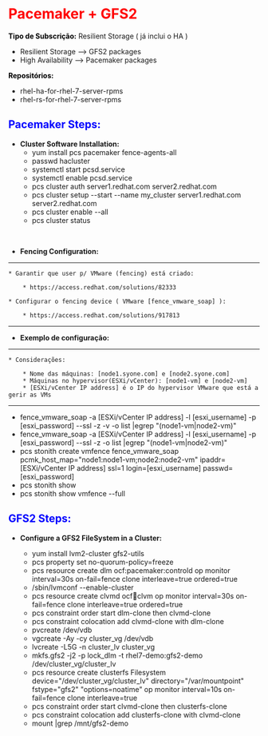 # <span style="color:red">**Pacemaker + GFS2**</span>

<span style="color:black">**Tipo de Subscrição:**</span> Resilient Storage ( já inclui o HA )

* Resilient Storage --> GFS2 packages
* High Availability --> Pacemaker packages

<span style="color:black">**Repositórios:**</span>

* rhel-ha-for-rhel-7-server-rpms
* rhel-rs-for-rhel-7-server-rpms


## <span style="color:blue">**Pacemaker Steps:**</span>

* **Cluster Software Installation:**
	* yum install pcs pacemaker fence-agents-all
	* passwd hacluster <!-- password convem ser igual em todos os nós-->
	* systemctl start pcsd.service
	* systemctl enable pcsd.service
	* pcs cluster auth server1.redhat.com server2.redhat.com
	* pcs cluster setup --start --name my_cluster server1.redhat.com server2.redhat.com
	* pcs cluster enable --all
	* pcs cluster status

<br>

* **Fencing Configuration:**

***

	* Garantir que user p/ VMware (fencing) está criado:

		* https://access.redhat.com/solutions/82333

	* Configurar o fencing device ( VMware [fence_vmware_soap] ):

		* https://access.redhat.com/solutions/917813

***


* **Exemplo de configuração:**

***
	* Considerações:

		* Nome das máquinas: [node1.syone.com] e [node2.syone.com]
		* Máquinas no hypervisor(ESXi/vCenter): [node1-vm] e [node2-vm]
		* [ESXi/vCenter IP address] é o IP do hypervisor VMware que está a gerir as VMs

***

* fence_vmware_soap -a [ESXi/vCenter IP address] -l [esxi_username] -p [esxi_password] --ssl -z -v -o list |egrep "(node1-vm|node2-vm)"
* fence_vmware_soap -a [ESXi/vCenter IP address] -l [esxi_username] -p [esxi_password] --ssl -z -o list |egrep "(node1-vm|node2-vm)"
* pcs stonith create vmfence fence_vmware_soap pcmk_host_map="node1:node1-vm;node2:node2-vm" ipaddr=[ESXi/vCenter IP address] ssl=1 login=[esxi_username] passwd=[esxi_password]
* pcs stonith show
* pcs stonith show vmfence --full


## <span style="color:blue">**GFS2 Steps:**</span>

* **Configure a GFS2 FileSystem in a Cluster:**

	* yum install lvm2-cluster gfs2-utils
	* pcs property set no-quorum-policy=freeze <Set the global Pacemaker parameter no_quorum_policy to freeze.>
	* pcs resource create dlm ocf:pacemaker:controld op monitor interval=30s on-fail=fence clone interleave=true ordered=true
	* /sbin/lvmconf --enable-cluster
	* pcs resource create clvmd ocf:heartbeat:clvm op monitor interval=30s on-fail=fence clone interleave=true ordered=true
	* pcs constraint order start dlm-clone then clvmd-clone
	* pcs constraint colocation add clvmd-clone with dlm-clone
	* pvcreate /dev/vdb
	* vgcreate -Ay -cy cluster_vg /dev/vdb
	* lvcreate -L5G -n cluster_lv cluster_vg
	* mkfs.gfs2 -j2 -p lock_dlm -t rhel7-demo:gfs2-demo /dev/cluster_vg/cluster_lv
	* pcs resource create clusterfs Filesystem device="/dev/cluster_vg/cluster_lv" directory="/var/mountpoint" fstype="gfs2" "options=noatime" op monitor interval=10s on-fail=fence clone interleave=true
	* pcs constraint order start clvmd-clone then clusterfs-clone
	* pcs constraint colocation add clusterfs-clone with clvmd-clone
	* mount |grep /mnt/gfs2-demo
